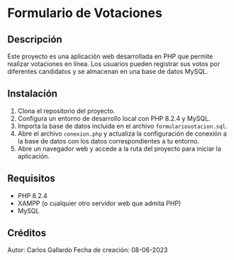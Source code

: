 # Formulario de Votaciones

## Descripción
Este proyecto es una aplicación web desarrollada en PHP que permite realizar votaciones en línea.
Los usuarios pueden registrar sus votos por diferentes candidatos y se almacenan en una base de datos MySQL.

## Instalación
1. Clona el repositorio del proyecto.
2. Configura un entorno de desarrollo local con PHP 8.2.4 y MySQL.
3. Importa la base de datos incluida en el archivo `formulariovotacion.sql`.
4. Abre el archivo `conexion.php` y actualiza la configuración de conexión a la base de datos con los datos correspondientes a tu entorno.
5. Abre un navegador web y accede a la ruta del proyecto para iniciar la aplicación.

## Requisitos
- PHP 8.2.4
- XAMPP (o cualquier otro servidor web que admita PHP)
- MySQL

## Créditos
Autor: Carlos Gallardo
Fecha de creación: 08-06-2023
